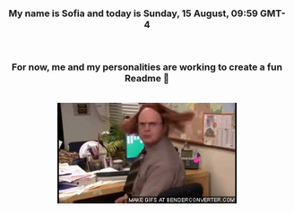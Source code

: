 


<div align="center">
<h3 >My name is Sofia and today is Sunday, 15 August, 09:59 GMT-4</h3><br>
<h3 >For now, me and my personalities are working to create a fun Readme 👋
</h3><br>
<img src='img/dwight.gif' alt='working...'/>
</div>
